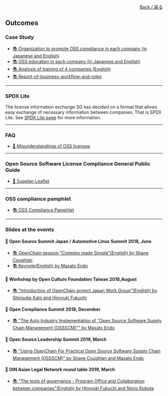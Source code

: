 <div style="text-align: right; position: -webkit-sticky; position: sticky; top: 10px;">
  <a href="/OpenChain-JWG/index_en.html">Back / 戻る</a>
</div>

## Outcomes

### Case Study

- [&#x1f4da;  Organization to promote OSS compliance in each company (in Japanese and English)](https://github.com/OpenChain-Project/OpenChain-JWG/blob/master/CaseStudy/OSS_Organization/OpenChainJWG_Organization_LT_20180419(JPEN)r3.pptx)  
- [&#x1f4da;  OSS education in each company (in Japanese and English)](https://github.com/OpenChain-Project/OpenChain-JWG/blob/master/CaseStudy/Training/openchainjwg_education_lt_20180613.pdf)  
- [&#x1f4da;  Analysis of training of 4 companies (English)](https://github.com/OpenChain-Project/OpenChain-JWG/blob/master/CaseStudy/BusinessFlow/analisys-of-training-of-4companies_english_-20190228-v0.xlsx)  
- [&#x1f4da;  Report-of-business-workflow-and-roles](https://github.com/OpenChain-Project/OpenChain-JWG/blob/master/CaseStudy/BusinessFlow/Report-of-business-workflow-and-roles.md)  

---

### SPDX Lite

The license information exchange SG has decided on a format that allows easy exchange of necessary information between companies. That is SPDX Lite. See [SPDX Lite page](subgroups/licensesing/SPDX_Lite.html) for more information.

---

### FAQ

- [&#x1f4c2; Misunderstandings of OSS licenses](https://github.com/OpenChain-Project/Onboarding-JWG/tree/master/Education_Material/FAQ)  

---

### Open Source Software License Compliance General Public Guide

- [&#x1f4c2; Supplier Leaflet](https://github.com/OpenChain-Project/curriculum/tree/master/supplier-leaflet)  

---

### OSS compliance pamphlet

- [&#x1f4da; OSS Compliance Pamphlet](https://github.com/OpenChain-Project/OpenChain-JWG/blob/master/subgroups/promotion/outcomes/oss_compliance_pamphlet_openchain_jpwg_english.pdf)  

---

### Slides at the events

#### &#x1f4c5; Open Source Summit Japan / Automotive Linux Summit 2018, June

- [&#x1f4da; OpenChain session "Complex made Simple"(English) by Shane Coughlan](https://github.com/OpenChain-Project/OpenChain-JWG/blob/master/Presentations/openchain-complex-made-simple-version-2-japanese.pdf)  
- [&#x1f4da; Keynote(English) by Masato Endo](https://github.com/OpenChain-Project/OpenChain-JWG/blob/master/Presentations/als2018_toyota_final_sent.pdf)  

#### &#x1f4c5; Workshop by Open Culture Foundation Taiwan 2018,August

- [&#x1f4da; "Introduction of OpenChain project Japan Work Group"(English) by Shinsuke Kato and Hiroyuki Fukuchi](https://github.com/OpenChain-Project/OpenChain-JWG/blob/master/Presentations/OpenChain_JWG_Activities_20180806_r03.pdf)  

#### &#x1f4c5; Open Compliance Summit 2018, December

- [&#x1f4da; "The Auto Industry Implementation of “Open Source Software Supply Chain Management (OSSSCM)”" by Masato Endo](https://github.com/OpenChain-Project/OpenChain-JWG/blob/master/Presentations/auto_industry_implementation_of_open_source_software_supply_chain_management_ossscm_final.pdf)  

#### &#x1f4c5; Open Source Leadership Summit 2019, March

- [&#x1f4da; "Using OpenChain For Practical Open Source Software Supply Chain Management (OSSSCM)" by Shane Coughlan and Masato Endo](https://github.com/OpenChain-Project/OpenChain-JWG/blob/master/Presentations/using_openchain_for_practical_open_source_software_supply_chain_management_ossscm_.pdf)  

#### &#x1f4c5; OIN Asian Legal Network round table 2019, March

- [&#x1f4da; "The tools of governance - Program Office and Collaboration between companies"(English) by Hiroyuki Fukuchi and Norio Kobota](https://github.com/OpenChain-Project/OpenChain-JWG/blob/master/Presentations/openchain-aln-20190322-rev2.pdf)  

